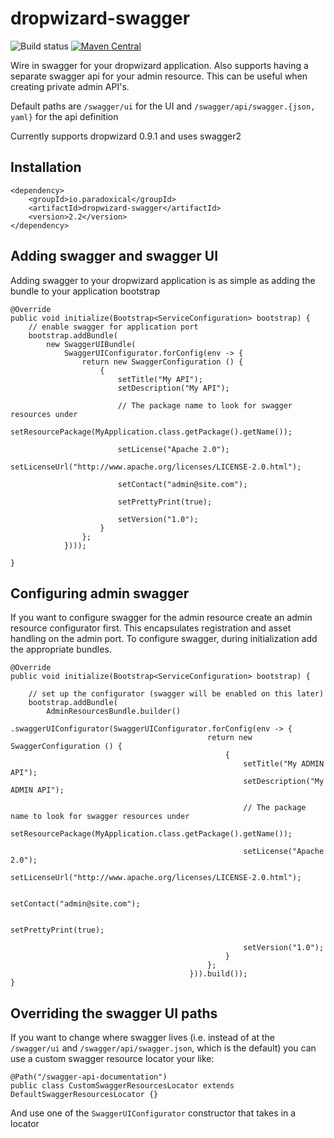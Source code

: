 dropwizard-swagger
========================

![Build status](https://travis-ci.org/paradoxical-io/dropwizard.swagger.svg?branch=master)
[![Maven Central](https://img.shields.io/maven-central/v/io.paradoxical/dropwizard-swagger.svg)](http://search.maven.org/#search%7Cga%7C1%7Cg%3Aio.paradoxical%20a%3Adropwizard-swagger)

Wire in swagger for your dropwizard application.
Also supports having a separate swagger api for your admin resource.
This can be useful when creating private admin API's.

Default paths are `/swagger/ui` for the UI and `/swagger/api/swagger.{json, yaml}` for the api definition

Currently supports dropwizard 0.9.1 and uses swagger2

## Installation

```
<dependency>
    <groupId>io.paradoxical</groupId>
    <artifactId>dropwizard-swagger</artifactId>
    <version>2.2</version>
</dependency>
```

## Adding swagger and swagger UI

Adding swagger to your dropwizard application is as simple as adding the bundle to your application bootstrap

```
@Override
public void initialize(Bootstrap<ServiceConfiguration> bootstrap) {
    // enable swagger for application port
    bootstrap.addBundle(
        new SwaggerUIBundle(
            SwaggerUIConfigurator.forConfig(env -> {
                return new SwaggerConfiguration () {
                    {
                        setTitle("My API");
                        setDescription("My API");

                        // The package name to look for swagger resources under
                        setResourcePackage(MyApplication.class.getPackage().getName());

                        setLicense("Apache 2.0");
                        setLicenseUrl("http://www.apache.org/licenses/LICENSE-2.0.html");

                        setContact("admin@site.com");

                        setPrettyPrint(true);

                        setVersion("1.0");
                    }
                };
            })));

}
```

## Configuring admin swagger

If you want to configure swagger for the admin resource create an admin resource configurator first.  This encapsulates registration and asset handling on the admin port.
To configure swagger, during initialization add the appropriate bundles.

```
@Override
public void initialize(Bootstrap<ServiceConfiguration> bootstrap) {

    // set up the configurator (swagger will be enabled on this later)
    bootstrap.addBundle(
        AdminResourcesBundle.builder()
                            .swaggerUIConfigurator(SwaggerUIConfigurator.forConfig(env -> {
                                            return new SwaggerConfiguration () {
                                                {
                                                    setTitle("My ADMIN API");
                                                    setDescription("My ADMIN API");

                                                    // The package name to look for swagger resources under
                                                    setResourcePackage(MyApplication.class.getPackage().getName());

                                                    setLicense("Apache 2.0");
                                                    setLicenseUrl("http://www.apache.org/licenses/LICENSE-2.0.html");

                                                    setContact("admin@site.com");

                                                    setPrettyPrint(true);

                                                    setVersion("1.0");
                                                }
                                            };
                                        })).build());
}
```

## Overriding the swagger UI paths

If you want to change where swagger lives
(i.e. instead of at the `/swagger/ui` and `/swagger/api/swagger.json`, which is the default)
you can use a custom swagger resource locator your like:


```
@Path("/swagger-api-documentation")
public class CustomSwaggerResourcesLocator extends DefaultSwaggerResourcesLocator {}
```

And use one of the `SwaggerUIConfigurator` constructor that takes in a locator

